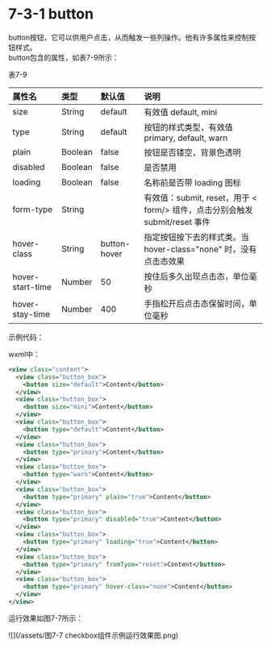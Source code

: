 # 7-3-1 button

button按钮，它可以供用户点击，从而触发一些列操作。他有许多属性来控制按钮样式。  
button包含的属性，如表7-9所示：

表7-9

| 属性名 | 类型 | 默认值 | 说明 |
| :--- | :--- | :--- | :--- |
| size | String | default | 有效值 default, mini |
| type | String | default | 按钮的样式类型，有效值 primary, default, warn |
| plain | Boolean | false | 按钮是否镂空，背景色透明 |
| disabled | Boolean | false | 是否禁用 |
| loading | Boolean | false | 名称前是否带 loading 图标 |
| form-type | String |  | 有效值：submit, reset，用于 &lt; form/&gt; 组件，点击分别会触发 submit/reset 事件 |
| hover-class | String | button-hover | 指定按钮按下去的样式类。当 hover-class="none" 时，没有点击态效果 |
| hover-start-time | Number | 50 | 按住后多久出现点击态，单位毫秒 |
| hover-stay-time | Number | 400 | 手指松开后点击态保留时间，单位毫秒 |

示例代码：

wxml中：

```xml
<view class="content">
  <view class="button_box">
    <button size="default">Content</button>
  </view>
  <view class="button_box">
    <button size="mini">Content</button>
  </view>
  <view class="button_box">
    <button type="default">Content</button>
  </view>
  <view class="button_box">
    <button type="primary">Content</button>
  </view>
  <view class="button_box">
    <button type="warn">Content</button>
  </view>
  <view class="button_box">
    <button type="primary" plain="true">Content</button>
  </view>
  <view class="button_box">
    <button type="primary" disabled="true">Content</button>
  </view>
  <view class="button_box">
    <button type="primary" loading="true">Content</button>
  </view>
  <view class="button_box">
    <button type="primary" fromTyoe="reset">Content</button>
  </view>
  <view class="button_box">
    <button type="primary" hover-class="none">Content</button>
  </view>
</view>
```

运行效果如图7-7所示：

![](/assets/图7-7 checkbox组件示例运行效果图.png)






